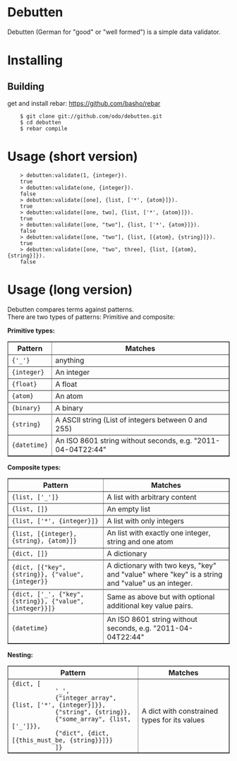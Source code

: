 # Debutten

Debutten (German for "good" or "well formed") is a simple data validator.<br/>

Installing
=========

Building
--------

get and install rebar: https://github.com/basho/rebar

        $ git clone git://github.com/odo/debutten.git
        $ cd debutten
        $ rebar compile

Usage (short version)
=========

        > debutten:validate(1, {integer}).   
        true
        > debutten:validate(one, {integer}).
        false
        > debutten:validate([one], {list, ['*', {atom}]}).
        true
        > debutten:validate([one, two], {list, ['*', {atom}]}).
        true
        > debutten:validate([one, "two"], {list, ['*', {atom}]}).
        false
        > debutten:validate([one, "two"], {list, [{atom}, {string}]}).
        true
        > debutten:validate([one, "two", three], {list, [{atom}, {string}]}).
        false


Usage (long version)
=========

Debutten compares terms against patterns.<br/>There are two types of patterns: Primitive and composite:

<b>Primitive types:</b>
<table border="1">
    <th>Pattern</th>
    <th>Matches</th>
    <tr>
      <td><code>{'_'}</code></td>
      <td>anything</td>
    </tr><tr>
      <td><code>{integer}</code></td>
      <td>An integer</td>
    </tr><tr>
      <td><code>{float}</code></td>
      <td>A float</td>
    </tr><tr>
      <td><code>{atom}</code></td>
      <td>An atom</td>
    </tr><tr>
      <td><code>{binary}</code></td>
      <td>A binary</td>
    </tr><tr>
    </tr><tr>
      <td><code>{string}</code></td>
      <td>A ASCII string (List of integers between 0 and 255)</td>
    </tr><tr>
      <td><code>{datetime}</code></td>
      <td>An ISO 8601 string without seconds, e.g. "2011-04-04T22:44"</td>
    </tr>
</table>

<b>Composite types:</b>
<table border="1">
    <th>Pattern</th>
    <th>Matches</th>
    <tr>
      <td><code>{list, ['_']}</code></td>
      <td>A list with arbitrary content</td>
    </tr><tr>
      <td><code>{list, []}</code></td>
      <td>An empty list</td>
    </tr><tr>
      <td><code>{list, ['*', {integer}]}</code></td>
      <td>A list with only integers</td>
    </tr><tr>
      <td><code>{list, [{integer}, {string}, {atom}]}</code></td>
      <td>An list with exactly one integer, string and one atom</td>
    </tr><tr>
      <td><code>{dict, []}</code></td>
      <td>A dictionary</td>
    </tr><tr>
    </tr><tr>
      <td><code>{dict, [{"key", {string}}, {"value", {integer}}</code></td>
      <td>A dictionary with two keys, "key" and "value" where "key" is a string and "value" us an integer.</td>
    </tr><tr>
    </tr><tr>
      <td><code>{dict, ['_', {"key", {string}}, {"value", {integer}}]}</code></td>
      <td>Same as above but with optional additional key value pairs.</td>
    </tr><tr>
      <td><code>{datetime}</code></td>
      <td>An ISO 8601 string without seconds, e.g. "2011-04-04T22:44"</td>
    </tr>
</table>

<b>Nesting:</b>
<table border="1">
    <th>Pattern</th>
    <th>Matches</th>
    <tr>
      <td><code>{dict, [
			'_',
			{"integer_array", {list, ['*', {integer}]}},
			{"string", {string}},
			{"some_array", {list, ['_']}},
			{"dict", {dict, [{this_must_be, {string}}]}}
			]}</code></td>
      <td>A dict with constrained types for its values</td>
    </tr>
</table>



